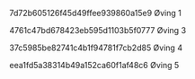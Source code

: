 7d72b605126f45d49ffee939860a15e9 Øving 1

4761c47bd678423eb595d1103b5f0777 Øving 3

37c5985be82741c4b1f94781f7cb2d85 Øving 4

eea1fd5a38314b49a152ca60f1af48c6 Øving 5